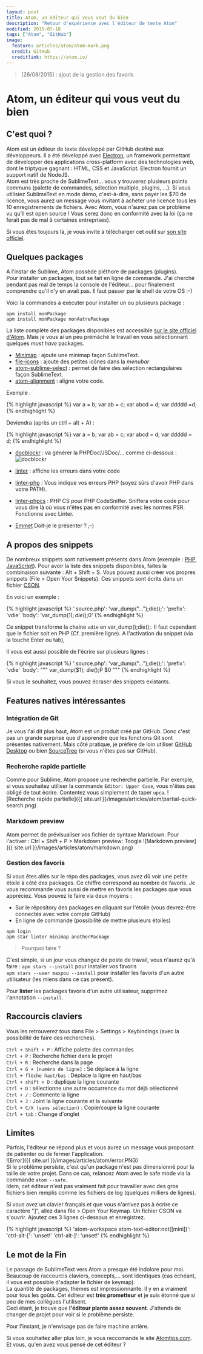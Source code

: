 ```yaml
---
layout: post
title: Atom, un éditeur qui vous veut du bien
description: "Retour d'expérience avec l'éditeur de texte Atom"
modified: 2015-07-18
tags: ["Atom", "GitHub"]
image:
  feature: articles/atom/atom-mark.png
  credit: GitHub
  creditlink: https://atom.io/
---
```


> [26/08/2015] : ajout de la gestion des favoris

# Atom, un éditeur qui vous veut du bien

## C'est quoi ?

Atom est un éditeur de texte développé par GitHub destiné aux développeurs. Il a été développé avec [Electron](http://electron.atom.io/), un framework permettant de développer des applications cross-platform avec des technologies web, dont le triptyque gagnant : HTML, CSS et JavaScript. Electron fournit un support natif de NodeJS.  
Atom est très proche de SublimeText... vous y trouverez plusieurs points communs (palette de commandes, sélection multiple, plugins, ...).
Si vous utilisiez SublimeText en mode démo, c'est-à-dire, sans payer les $70 de licence, vous aurez un message vous invitant à acheter une licence tous les 10 enregistrements de fichiers. Avec Atom, vous n'aurez pas ce problème vu qu'il est open source ! Vous serez donc en conformité avec la loi (ça ne ferait pas de mal à certaines entreprises).

Si vous êtes toujours là, je vous invite à télécharger cet outil sur [son site officiel](https://atom.io/).

## Quelques packages

A l'instar de Sublime, Atom possède pléthore de packages (plugins).  
Pour installer un packages, tout se fait en ligne de commande. J'ai cherché pendant pas mal de temps la console de l'éditeur... pour finalement comprendre qu'il n'y en avait pas. Il faut passer par le shell de votre OS :-)

Voici la commandes à exécuter pour installer un ou plusieurs package :

`apm install monPackage`  
`apm install monPackage monAutrePackage`

La liste complète des packages disponibles est accessible [sur le site officiel d'Atom](https://atom.io/packages/list?direction=desc&sort=stars).
Mais je vous ai un peu prémâché le travail en vous sélectionnant quelques *must have* packages.

* [Minimap](https://atom.io/packages/minimap) : ajoute une minimap façon SublimeText.
* [file-icons](https://atom.io/packages/file-icons) : ajoute des petites icônes dans la *menubar*
* [atom-sublime-select](https://atom.io/packages/sublime-style-column-selection) : permet de faire des sélection rectangulaires façon SublimeText.
* [atom-alignment](https://atom.io/packages/atom-alignment) : aligne votre code.  

Exemple :

{% highlight javascript %}
var a = b;
var ab = c;
var abcd = d;
var ddddd =d;
{% endhighlight %}

Deviendra (après un ctrl + alt + A) :

{% highlight javascript %}
var a     = b;
var ab    = c;
var abcd  = d;
var ddddd = d;
{% endhighlight %}

* [docblockr](https://atom.io/packages/docblockr) : va générer la PHPDoc/JSDoc/... comme ci-dessous :
![docblockr](https://i.github-camo.com/75520d0785add27aad25b9111d5fbfe49eb85214/68747470733a2f2f7261772e67697468756275736572636f6e74656e742e636f6d2f4e696b68696c4b616c6967652f646f63626c6f636b722f6d61737465722f7265736f75726365732f66756e6374696f6e2d74656d706c6174652e676966)


* [linter](https://atom.io/packages/linter) : affiche les erreurs dans votre code
* [linter-php](https://atom.io/packages/linter-php) : Vous indique vos erreurs PHP (soyez sûrs d'avoir PHP dans votre PATH).
* [linter-phpcs](https://atom.io/packages/linter-phpcs) : PHP CS pour PHP CodeSniffer. Sniffera votre code pour vous dire là où vous n'êtes pas en conformité avec les normes PSR. Fonctionne avec Linter.
* [Emmet](https://atom.io/packages/emmet) Doit-je le présenter ? ;-)

## A propos des snippets

De nombreux snippets sont nativement présents dans Atom (exemple : [PHP](https://github.com/atom/language-php/blob/master/snippets/language-php.cson), [JavaScript](https://github.com/atom/language-javascript/blob/master/snippets/language-javascript.cson)). Pour avoir la liste des snippets disponibles, faites la combinaison suivante : Alt + Shift + S.
Vous pouvez aussi créer vos propres snippets (File > Open Your Snippets). Ces snippets sont écrits dans un fichier [CSON](https://github.com/bevry/cson#what-is-cson).

En voici un exemple :

{% highlight javascript %}
'.source.php':
  'var_dump("…");die();':
    'prefix': 'vdie'
    'body': 'var_dump($1);die();$0'
{% endhighlight %}

Ce snippet transforme la chaine `vdie` en var_dump();die();. Il faut cependant que le fichier soit en PHP (Cf. première ligne).
A l'activation du snippet (via la touche Enter ou tab),

Il vous est aussi possible de l'écrire sur plusieurs lignes :

{% highlight javascript %}
'.source.php':
  'var_dump("…");die();':
    'prefix': 'vdie'
    'body': """
        var_dump($1);
        die();P
        $0
        """
{% endhighlight %}

Si vous le souhaitez, vous pouvez écraser des snippets existants.

## Features natives intéressantes

### Intégration de Git

Je vous l'ai dit plus haut, Atom est un produit créé par GitHub. Donc c'est pas un grande surprise que d'apprendre que les fonctions Git sont présentes nativement.
Mais côté pratique, je préfère de loin utiliser [GitHub Desktop](https://desktop.github.com/) ou bien [SourceTree](https://www.sourcetreeapp.com/) (si vous n'êtes pas sur GitHub).

### Recherche rapide partielle

Comme pour Sublime, Atom propose une recherche partielle. Par exemple, si vous souhaitez utiliser la commande ```Editor: Upper Case```, vous n'êtes pas obligé de tout écrire. Contentez vous simplement de taper ```upca```.
![Recherche rapide partielle]({{ site.url }}/images/articles/atom/partial-quick-search.png)

### Markdown preview

Atom permet de prévisualiser vos fichier de syntaxe Markdown.
Pour l'activer : Ctrl + Shift + P > Markdown preview: Toogle
![Markdown preview]({{ site.url }}/images/articles/atom/markdown.png)


### Gestion des favoris

Si vous êtes allés sur le répo des packages, vous avez dû voir une petite étoile à côté des packages. Ce chiffre correspond au nombre de favoris. Je vous recommande vous aussi de mettre en favoris les packages que vous appréciez.
Vous pouvez le faire via deux moyens :

* Sur le répository des packages en cliquant sur l'étoile (vous devrez-être connectés avec votre compte GitHub)
* En ligne de commande (possibilité de mettre plusieurs étoiles)

`apm login`  
`apm star linter minimap anotherPackage`  

> Pourquoi faire ?

C'est simple, si un jour vous changez de poste de travail, vous n'aurez qu'à faire :
`apm stars --install` pour installer vos favoris  
`apm stars --user maxpou --install` pour installer les favoris d'un autre utilisateur (les miens dans ce cas présent).  

Pour **lister** les packages favoris d'un autre utilisateur, supprimez l'annotation `--install`.

## Raccourcis claviers

Vous les retrouverez tous dans File > Settings > Keybindings (avec la possibilité de faire des recherches).

`Ctrl + Shift + P` : Affiche palette des commandes  
`Ctrl + P` : Recherche fichier dans le projet  
`Ctrl + R` : Recherche dans la page  
`Ctrl + G + [numéro de ligne]` : Se déplace à la ligne  
`Ctrl + flèche haut/bas` : Déplace la ligne en haut/bas  
`Ctrl + shift + D` : duplique la ligne courante  
`Ctrl + D` : sélectionne une autre occurrence du mot déjà sélectionné  
`Ctrl + /` : Commente la ligne  
`Ctrl + J` : Joint la ligne courante et la suivante  
`Ctrl + C/X (sans sélection)` : Copie/coupe la ligne courante  
`Ctrl + tab` : Change d'onglet  


## Limites

Parfois, l'éditeur ne répond plus et vous aurez un message vous proposant de patienter ou de fermer l'application.  
![Error]({{ site.url }}/images/articles/atom/error.PNG)  
Si le problème persiste, c'est qu'un package n'est pas dimensionné pour la taille de votre projet. Dans ce cas, relancez Atom avec le safe mode via la commande ```atom --safe```.  
Idem, cet éditeur n'est pas vraiment fait pour travailler avec des gros fichiers bien remplis comme les fichiers de log (quelques milliers de lignes).

Si vous avez un clavier français et que vous n'arrivez pas à écrire ce caractère "]", allez dans file > Open Your Keymap.
Un fichier CSON va s'ouvrir. Ajoutez ces 3 lignes ci-dessous et enregistrez.

{% highlight javascript %}
'atom-workspace atom-text-editor:not([mini])':
  'ctrl-alt-[': 'unset!'
  'ctrl-alt-]': 'unset!'
{% endhighlight %}

## Le mot de la Fin

Le passage de SublimeText vers Atom a presque été indolore pour moi. Beaucoup de raccourcis claviers, concepts,... sont identiques (cas échéant, il vous est possible d'adapter le fichier de keymap).  
La quantité de packages, thèmes est impressionnante. Il y en a vraiment pour tous les goûts. Cet éditeur est **très prometteur** et je suis étonné que si peu de mes collègues l'utilisent.  
Ceci étant, je trouve que **l'éditeur plante assez souvent**. J'attends de changer de projet pour voir si le problème persiste.

Pour l'instant, je n'envisage pas de faire machine arrière.

Si vous souhaitez aller plus loin, je vous reccomande le site [Atomtips.com](http://www.atomtips.com/).  
Et vous, qu'en avez vous pensé de cet éditeur ?
